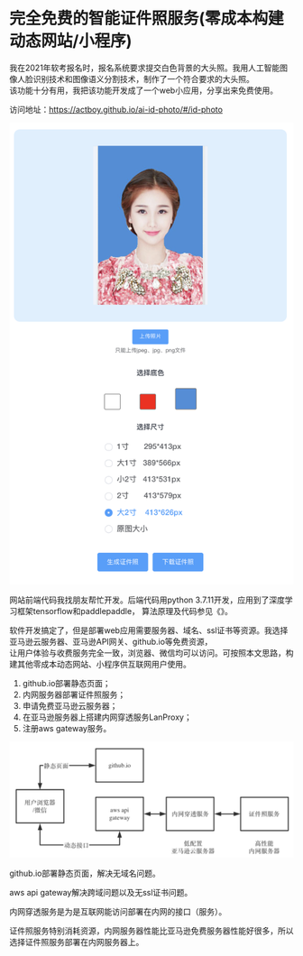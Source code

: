 # 完全免费的智能证件照服务(零成本构建动态网站/小程序)
我在2021年软考报名时，报名系统要求提交白色背景的大头照。我用人工智能图像人脸识别技术和图像语义分割技术，制作了一个符合要求的大头照。  
该功能十分有用，我把该功能开发成了一个web小应用，分享出来免费使用。 

访问地址：https://actboy.github.io/ai-id-photo/#/id-photo

![效果如图](./sln/img/view.png)  

网站前端代码我找朋友帮忙开发。后端代码用python 3.7.11开发，应用到了深度学习框架tensorflow和paddlepaddle， 算法原理及代码参见《》。  

软件开发搞定了，但是部署web应用需要服务器、域名、ssl证书等资源。我选择亚马逊云服务器、亚马逊API网关、github.io等免费资源，  
让用户体验与收费服务完全一致，浏览器、微信均可以访问。可按照本文思路，构建其他零成本动态网站、小程序供互联网用户使用。

1. github.io部署静态页面；
2. 内网服务器部署证件照服务；
3. 申请免费亚马逊云服务器；
4. 在亚马逊服务器上搭建内网穿透服务LanProxy；
5. 注册aws gateway服务。

![部署框架图](./sln/img/deploy.png)


github.io部署静态页面，解决无域名问题。

aws api gateway解决跨域问题以及无ssl证书问题。

内网穿透服务是为是互联网能访问部署在内网的接口（服务）。

证件照服务特别消耗资源，内网服务器性能比亚马逊免费服务器性能好很多，所以选择证件照服务部署在内网服务器上。
